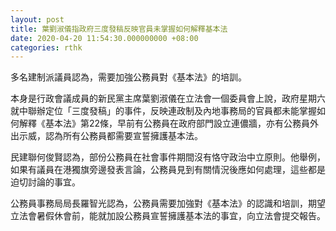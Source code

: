 ```yaml
---
layout: post
title: 葉劉淑儀指政府三度發稿反映官員未掌握如何解釋基本法
date: 2020-04-20 11:54:30.000000000 +08:00
categories: rthk
---
```


多名建制派議員認為，需要加強公務員對《基本法》的培訓。

本身是行政會議成員的新民黨主席葉劉淑儀在立法會一個委員會上說，政府星期六就中聯辦定位「三度發稿」的事件，反映連政制及內地事務局的官員都未能掌握如何解釋《基本法》第22條，早前有公務員在政府部門設立連儂牆，亦有公務員外出示威，認為所有公務員都需要宣誓擁護基本法。

民建聯何俊賢認為，部份公務員在社會事件期間沒有恪守政治中立原則。他舉例，如果有議員在港獨旗旁邊發表言論，公務員見到有關情況後應如何處理，這些都是迫切討論的事宜。

公務員事務局局長羅智光認為，公務員需要加強對《基本法》的認識和培訓，期望立法會暑假休會前，能就加設公務員宣誓擁護基本法的事宜，向立法會提交報告。
